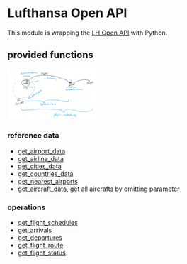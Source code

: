 # Lufthansa Open API
This module is wrapping the [LH Open API](https://developer.lufthansa.com/docs/read/Home) with Python.

## provided functions
<img src="LH_OpenAPI.png" width="200">

### reference data
- [get_airport_data](https://developer.lufthansa.com/docs/read/api_details/reference_data/Airports)
- [get_airline_data](https://developer.lufthansa.com/docs/read/api_details/reference_data/Airlines)
- [get_cities_data](https://developer.lufthansa.com/docs/read/api_details/reference_data/Cities)
- [get_countries_data](https://developer.lufthansa.com/docs/read/api_details/reference_data/Countries)
- [get_nearest_airports](https://developer.lufthansa.com/docs/read/api_details/reference_data/Nearest_Airport)
- [get_aircraft_data](https://developer.lufthansa.com/docs/read/api_details/reference_data/Aircraft), 
get all aircrafts by omitting parameter

### operations
- [get_flight_schedules](https://developer.lufthansa.com/docs/read/api_details/operations/Find_Schedules)
- [get_arrivals](https://developer.lufthansa.com/docs/read/api_details/operations/Flight_Status_by_Airport)
- [get_departures](https://developer.lufthansa.com/docs/read/api_details/operations/Departures_Status)
- [get_flight_route](https://developer.lufthansa.com/docs/read/api_details/operations/Flight_Status_by_City_Pair)
- [get_flight_status](https://developer.lufthansa.com/docs/read/api_details/operations/Flight_Status)